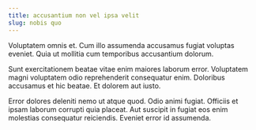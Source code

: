 ```yaml
---
title: accusantium non vel ipsa velit
slug: nobis quo
---
```


Voluptatem omnis et. Cum illo assumenda accusamus fugiat voluptas eveniet. Quia ut mollitia cum temporibus accusantium dolorum.

Sunt exercitationem beatae vitae enim maiores laborum error. Voluptatem magni voluptatem odio reprehenderit consequatur enim. Doloribus accusamus et hic beatae. Et dolorem aut iusto.

Error dolores deleniti nemo ut atque quod. Odio animi fugiat. Officiis et ipsam laborum corrupti quia placeat. Aut suscipit in fugiat eos enim molestias consequatur reiciendis. Eveniet error id assumenda.
